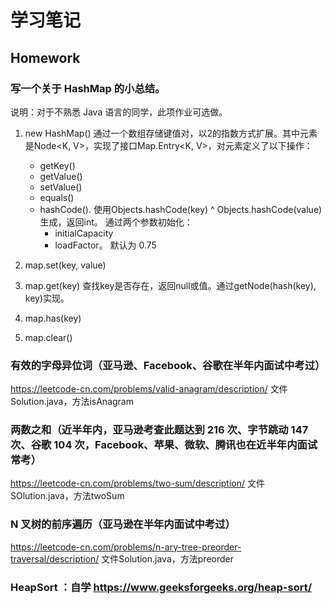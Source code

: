 # 学习笔记
## Homework
### 写一个关于 HashMap 的小总结。
说明：对于不熟悉 Java 语言的同学，此项作业可选做。
1. new HashMap()
   通过一个数组存储键值对，以2的指数方式扩展。其中元素是Node<K, V>，实现了接口Map.Entry<K, V>，对元素定义了以下操作：
    * getKey()
    * getValue()
    * setValue()
    * equals()
    * hashCode(). 使用Objects.hashCode(key) ^ Objects.hashCode(value)生成，返回int。
    通过两个参数初始化：
      * initialCapacity
      * loadFactor。 默认为 0.75
2. map.set(key, value)
3. map.get(key)
   查找key是否存在，返回null或值。通过getNode(hash(key), key)实现。
   
4. map.has(key)
6. map.clear()
### 有效的字母异位词（亚马逊、Facebook、谷歌在半年内面试中考过）
https://leetcode-cn.com/problems/valid-anagram/description/
文件Solution.java，方法isAnagram
### 两数之和（近半年内，亚马逊考查此题达到 216 次、字节跳动 147 次、谷歌 104 次，Facebook、苹果、微软、腾讯也在近半年内面试常考）
https://leetcode-cn.com/problems/two-sum/description/
文件SOlution.java，方法twoSum
### N 叉树的前序遍历（亚马逊在半年内面试中考过）
https://leetcode-cn.com/problems/n-ary-tree-preorder-traversal/description/
文件Solution.java，方法preorder
### HeapSort ：自学 https://www.geeksforgeeks.org/heap-sort/